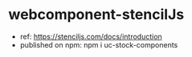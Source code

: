 # webcomponent-stencilJs
- ref: https://stenciljs.com/docs/introduction
- published on npm: npm i uc-stock-components
